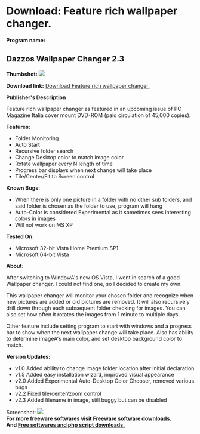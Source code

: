 # Download: Feature rich wallpaper changer.

**Program name:**

## Dazzos Wallpaper Changer 2.3

  
**Thumbshot:** ![](http://www.freewarefiles.com/screenshot/dazzowpprchngr2_md.jpg)   
  
**Download link:** [Download Feature rich wallpaper changer.](http://freesoftwares.boysofts.com/Dazzos-Wallpaper-Changer_program_42998.html)  
  


**Publisher's Description**  
  


Feature rich wallpaper changer as featured in an upcoming issue of PC Magazine Italia cover mount DVD-ROM (paid circulation of 45,000 copies). 

**Features:**

  * Folder Monitoring 
  * Auto Start 
  * Recursive folder search 
  * Change Desktop color to match image color 
  * Rotate wallpaper every N length of time 
  * Progress bar displays when next change will take place 
  * Tile/Center/Fit to Screen control 

**Known Bugs:**

  * When there is only one picture in a folder with no other sub folders, and said folder is chosen as the folder to use, program will hang 
  * Auto-Color is considered Experimental as it sometimes sees interesting colors in images 
  * Will not work on MS XP 

**Tested On:**

  * Microsoft 32-bit Vista Home Premium SP1 
  * Microsoft 64-bit Vista 

**About:**

After switching to WindowA's new OS Vista, I went in search of a good Wallpaper changer. I could not find one, so I decided to create my own.

This wallpaper changer will monitor your chosen folder and recognize when new pictures are added or old pictures are removed. It will also recursively drill down through each subsequent folder checking for images. You can also set how often it rotates the images from 1 minute to multiple days.

Other feature include setting program to start with windows and a progress bar to show when the next wallpaper change will take place. Also has ability to determine imageA's main color, and set desktop background color to match.

**Version Updates:**

  * v1.0 Added ability to change image folder location after initial declaration 
  * v1.5 Added easy installation wizard, improved visual appearance 
  * v2.0 Added Experimental Auto-Desktop Color Chooser, removed various bugs 
  * v2.2 Fixed tile/center/zoom control 
  * v2.3 Added filename in image, still buggy but can be disabled 

  
  
Screenshot: ![](http://www.freewarefiles.com/screenshot/dazzowpprchngr2.jpg)   
**For more freeware softwares visit [Freeware software downloads.](http://freesoftwares.boysofts.com/)**   
**And [Free softwares and php script downloads.](http://www.boysofts.com/)**
